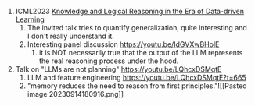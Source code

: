 1. ICML2023 [Knowledge and Logical Reasoning in the Era of Data-driven Learning](https://icml.cc/virtual/2023/workshop/21498#collapse-sl-21597)
	1. The invited talk tries to quantify generalization, quite interesting and I don't really understand it.
	2. Interesting panel discussion https://youtu.be/IdGVXwBHolE
		1. it is NOT necessarily true that the output of the LLM represents the real reasoning process under the hood.
2. Talk on "LLMs are not planning" https://youtu.be/LQhcxDSMqtE
	1. LLM and feature engineering https://youtu.be/LQhcxDSMqtE?t=665
	2. "memory reduces the need to reason from first principles."![[Pasted image 20230914180916.png]]